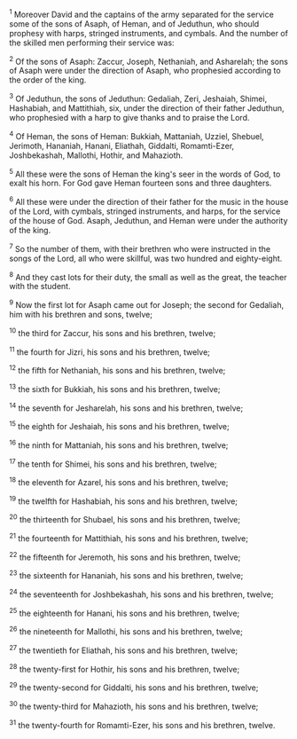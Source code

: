 <sup>1</sup> 
Moreover David and the captains of the army separated for the service some of the sons of Asaph, of Heman, and of Jeduthun, who should prophesy with harps, stringed instruments, and cymbals. And the number of the skilled men performing their service was: 

<sup>2</sup> 
Of the sons of Asaph: Zaccur, Joseph, Nethaniah, and Asharelah; the sons of Asaph were under the direction of Asaph, who prophesied according to the order of the king. 

<sup>3</sup> 
Of Jeduthun, the sons of Jeduthun: Gedaliah, Zeri, Jeshaiah, Shimei, Hashabiah, and Mattithiah, six, under the direction of their father Jeduthun, who prophesied with a harp to give thanks and to praise the Lord. 

<sup>4</sup> 
Of Heman, the sons of Heman: Bukkiah, Mattaniah, Uzziel, Shebuel, Jerimoth, Hananiah, Hanani, Eliathah, Giddalti, Romamti-Ezer, Joshbekashah, Mallothi, Hothir, and Mahazioth. 

<sup>5</sup> 
All these were the sons of Heman the king's seer in the words of God, to exalt his horn. For God gave Heman fourteen sons and three daughters. 

<sup>6</sup> 
All these were under the direction of their father for the music in the house of the Lord, with cymbals, stringed instruments, and harps, for the service of the house of God. Asaph, Jeduthun, and Heman were under the authority of the king. 

<sup>7</sup> 
So the number of them, with their brethren who were instructed in the songs of the Lord, all who were skillful, was two hundred and eighty-eight. 

<sup>8</sup> 
And they cast lots for their duty, the small as well as the great, the teacher with the student. 

<sup>9</sup> 
Now the first lot for Asaph came out for Joseph; the second for Gedaliah, him with his brethren and sons, twelve; 

<sup>10</sup> 
the third for Zaccur, his sons and his brethren, twelve; 

<sup>11</sup> 
the fourth for Jizri, his sons and his brethren, twelve; 

<sup>12</sup> 
the fifth for Nethaniah, his sons and his brethren, twelve; 

<sup>13</sup> 
the sixth for Bukkiah, his sons and his brethren, twelve; 

<sup>14</sup> 
the seventh for Jesharelah, his sons and his brethren, twelve; 

<sup>15</sup> 
the eighth for Jeshaiah, his sons and his brethren, twelve; 

<sup>16</sup> 
the ninth for Mattaniah, his sons and his brethren, twelve; 

<sup>17</sup> 
the tenth for Shimei, his sons and his brethren, twelve; 

<sup>18</sup> 
the eleventh for Azarel, his sons and his brethren, twelve; 

<sup>19</sup> 
the twelfth for Hashabiah, his sons and his brethren, twelve; 

<sup>20</sup> 
the thirteenth for Shubael, his sons and his brethren, twelve; 

<sup>21</sup> 
the fourteenth for Mattithiah, his sons and his brethren, twelve; 

<sup>22</sup> 
the fifteenth for Jeremoth, his sons and his brethren, twelve; 

<sup>23</sup> 
the sixteenth for Hananiah, his sons and his brethren, twelve; 

<sup>24</sup> 
the seventeenth for Joshbekashah, his sons and his brethren, twelve; 

<sup>25</sup> 
the eighteenth for Hanani, his sons and his brethren, twelve; 

<sup>26</sup> 
the nineteenth for Mallothi, his sons and his brethren, twelve; 

<sup>27</sup> 
the twentieth for Eliathah, his sons and his brethren, twelve; 

<sup>28</sup> 
the twenty-first for Hothir, his sons and his brethren, twelve; 

<sup>29</sup> 
the twenty-second for Giddalti, his sons and his brethren, twelve; 

<sup>30</sup> 
the twenty-third for Mahazioth, his sons and his brethren, twelve; 

<sup>31</sup> 
the twenty-fourth for Romamti-Ezer, his sons and his brethren, twelve.